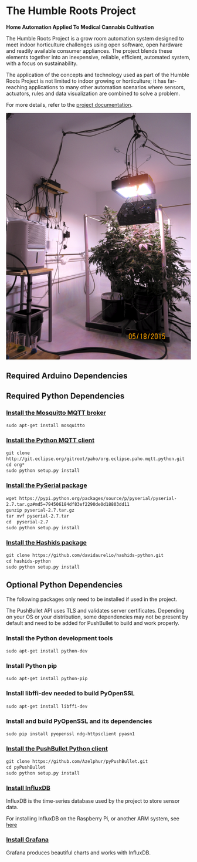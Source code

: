 # The Humble Roots Project
**Home Automation Applied To Medical Cannabis Cultivation**

The Humble Roots Project is a grow room automation system designed to meet indoor horticulture
challenges using open software, open hardware and readily available consumer appliances. The project
blends these elements together into an inexpensive, reliable, efficient, automated system, with a focus
on sustainability.

The application of the concepts and technology used as part of the Humble Roots Project is not limited
to indoor growing or horticulture; it has far-reaching applications to many other automation scenarios
where sensors, actuators, rules and data visualization are combined to solve a problem. 

For more details, refer to the [project documentation](./docs/HumbleRootsProject.pdf).

![Humble Roots Lab](./docs/humbleroots.png "Humble Roots Lab")

## Required Arduino Dependencies



## Required Python Dependencies

### [Install the Mosquitto MQTT broker](http://mosquitto.org/)

```
sudo apt-get install mosquitto
```

### [Install the Python MQTT client](https://www.eclipse.org/paho/clients/python/)

```
git clone http://git.eclipse.org/gitroot/paho/org.eclipse.paho.mqtt.python.git
cd org*
sudo python setup.py install
```

### [Install the PySerial package](https://pypi.python.org/pypi/pyserial)

```
wget https://pypi.python.org/packages/source/p/pyserial/pyserial-2.7.tar.gz#md5=794506184df83ef2290de0d18803dd11
gunzip pyserial-2.7.tar.gz
tar xvf pyserial-2.7.tar
cd  pyserial-2.7
sudo python setup.py install
```

### [Install the Hashids package](http://hashids.org/python/)

```
git clone https://github.com/davidaurelio/hashids-python.git
cd hashids-python
sudo python setup.py install
```

## Optional Python Dependencies

The following packages only need to be installed if used in the project.

The PushBullet API uses TLS and validates server certificates.
Depending on your OS or your distribution, some dependencies may not be present by default and need to be added for PushBullet to build and work properly.

### Install the Python development tools

```
sudo apt-get install python-dev
```

### Install Python pip

```
sudo apt-get install python-pip
```

### Install libffi-dev needed to build PyOpenSSL

```
sudo apt-get install libffi-dev
```

### Install and build PyOpenSSL and its dependencies

```
sudo pip install pyopenssl ndg-httpsclient pyasn1
```

### [Install the PushBullet Python client](https://github.com/Azelphur/pyPushBullet)

```
git clone https://github.com/Azelphur/pyPushBullet.git
cd pyPushBullet
sudo python setup.py install
```

### [Install InfluxDB](http://influxdb.com/)

InfluxDB is the time-series database used by the project to store sensor data.

For installing InfluxDB on the Raspberry Pi, or another ARM system, see [here](http://www.pihomeserver.fr/en/2014/11/29/raspberry-pi-home-server-installer-influxdb/)

### [Install Grafana](http://grafana.org/)

Grafana produces beautiful charts and works with InfluxDB.

